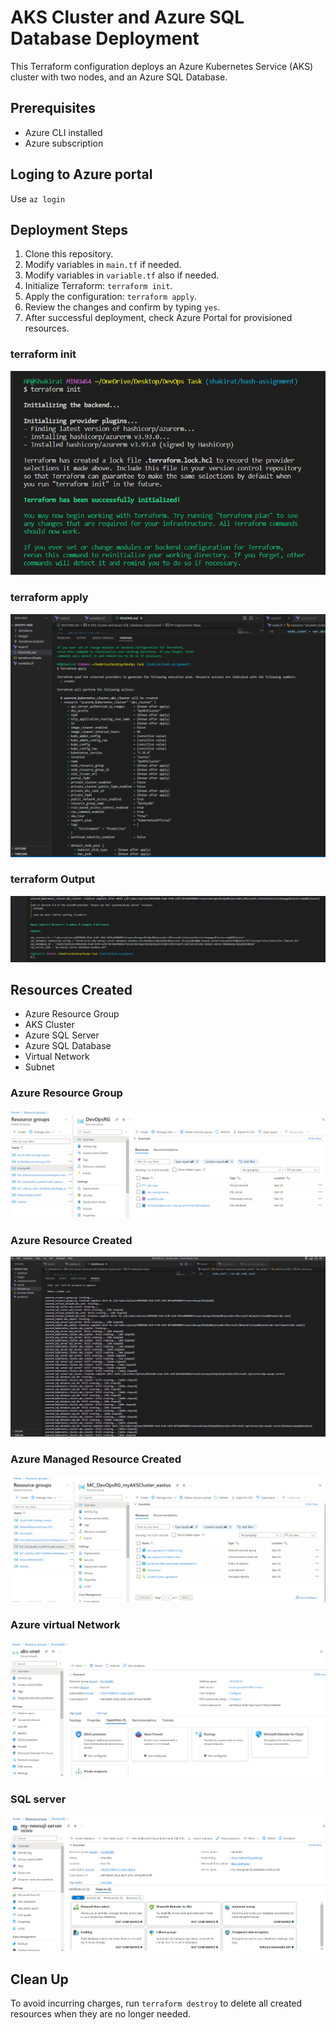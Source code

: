 # AKS Cluster and Azure SQL Database Deployment

This Terraform configuration deploys an Azure Kubernetes Service (AKS) cluster with two nodes, and an Azure SQL Database.

## Prerequisites

- Azure CLI installed
- Azure subscription

## Loging to Azure portal

Use `az login`

## Deployment Steps

1. Clone this repository.
2. Modify variables in `main.tf` if needed.
2. Modify variables in `variable.tf` also if needed.
3. Initialize Terraform: `terraform init`.
4. Apply the configuration: `terraform apply`.
5. Review the changes and confirm by typing `yes`.
6. After successful deployment, check Azure Portal for provisioned resources.

### terraform init

![terraform init](images/terraforminit.png)

### terraform apply

![terraform apply](images/terraformapply.png)


### terraform Output

![terraform output](images/terraformoutput.png)

## Resources Created

- Azure Resource Group
- AKS Cluster
- Azure SQL Server
- Azure SQL Database
- Virtual Network
- Subnet

### Azure Resource Group

![Azure Resource Group](images/resourcegroup.png)

### Azure Resource Created

![Azure Resource Created](images/resourcescreated.png)

### Azure Managed Resource Created

![Azure Managed Resource Created](images/managedRG.png)

### Azure virtual Network

![Azure virtual Network](images/vnetwork.png)

### SQL server

![SQL server](images/sqlserver.png)

## Clean Up

To avoid incurring charges, run `terraform destroy` to delete all created resources when they are no longer needed.
